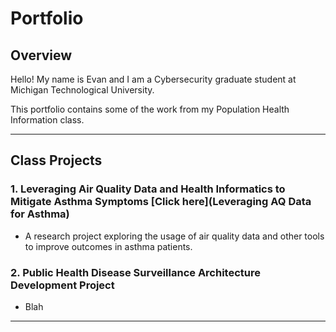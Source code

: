 # Portfolio

## Overview

Hello! My name is Evan and I am a Cybersecurity graduate student at Michigan Technological University. 

This portfolio contains some of the work from my Population Health Information class. 

---

## Class Projects

### 1. Leveraging Air Quality Data and Health Informatics to Mitigate Asthma Symptoms [Click here](Leveraging AQ Data for Asthma)
- A research project exploring the usage of air quality data and other tools to improve outcomes in asthma patients. 

### 2. Public Health Disease Surveillance Architecture Development Project
- Blah

---


